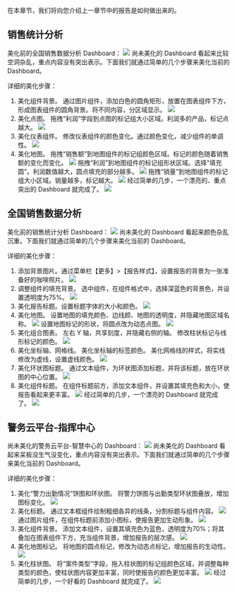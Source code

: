 在本章节，我们将向您介绍上一章节中的报告是如何做出来的。
## 销售统计分析
美化前的全国销售数据分析 Dashboard：
![](https://main.qcloudimg.com/raw/a326b123d9c54db913b4e3e7d1e0366f.png)
尚未美化的 Dashboard 看起来比较空洞杂乱，重点内容没有突出表示。下面我们就通过简单的几个步骤来美化当前的 Dashboard。

详细的美化步骤：
1. 美化组件背景。
通过图片组件，添加白色的圆角矩形，放置在图表组件下方，形成图表组件的圆角背景。将不同内容，分区域显示。
![](https://main.qcloudimg.com/raw/b854c51b46d9835554e5d939395dd7e8.png)
2. 美化点图。
拖拽“利润”字段到点图的标记组大小区域。利润多的产品，标记点越大。
![](https://main.qcloudimg.com/raw/41551b1a7c4edaa1c871a06de9678a2e.png)
3. 美化仪表组件。
修改仪表组件的颜色变化。通过颜色变化，减少组件的单调性。
![](https://main.qcloudimg.com/raw/d12f4347f6e2d2a4f1811142d6cd98c5.png)
4. 美化地图。
拖拽“销售额”到地图组件的标记组颜色区域。标记的颜色随着销售额的变化而变化。
![](https://main.qcloudimg.com/raw/f1024b0b6acbbfec1906d2435a9283af.png)
拖拽“利润”到地图组件的标记组形状区域。选择“填充圆”。利润数值越大，圆点填充的部分越多。
![](https://main.qcloudimg.com/raw/452c0622f2402f35d0b436204c5f2b2c.png)
拖拽“销量”到地图组件的标记组大小区域。销量越多，标记越大。
![](https://main.qcloudimg.com/raw/10b5b0ab5d67fe51a8ae21ed33c5ad01.png)
经过简单的几步，一个漂亮的、重点突出的 Dashboard 就完成了。
![](https://main.qcloudimg.com/raw/f1cf3a45096d9f0e9d04c74cfb0534fc.png)

## 全国销售数据分析
美化前的销售统计分析 Dashboard：
![](https://main.qcloudimg.com/raw/1e7c2b245f3d5e2e8e54878f76297a3e.png)
尚未美化的 Dashboard 看起来颜色杂乱沉重。下面我们就通过简单的几个步骤来美化当前的 Dashboard。

详细的美化步骤：
1. 添加背景图片。通过菜单栏【更多】>【报告样式】，设置报告的背景为一张准备好的咖啡照片。
![](https://main.qcloudimg.com/raw/72ffa72384f3fe975b9005afd470ea91.png)
2. 调整组件的填充背景。
选中组件，在组件格式中，选择深蓝色的背景色，并设置透明度为75%。
![](https://main.qcloudimg.com/raw/d55166aa2ae83521448008e572f7768b.png)
3. 美化报告标题。设置标题字体的大小和颜色。
![](https://main.qcloudimg.com/raw/4e44b8994e6a6e0fab8a2923765e37d4.png)
4. 美化地图。
设置地图的填充颜色、边线颜、地图的透明度，并隐藏地图区域名称。
![](https://main.qcloudimg.com/raw/fa3ce5f7bd2b8e82fbc27b245db8b32b.png)
设置地图标记的形状，将圆点改为动态点图。
![](https://main.qcloudimg.com/raw/e8db4280ab89bd70cfa35cd0215dcff7.png)
5. 美化组合图表。
左右 Y 轴，共享刻度，并隐藏右侧的轴。
修改柱状标记与线形标记的颜色。
![](https://main.qcloudimg.com/raw/c6e474b995d826488c1050229560c75a.png)
6. 美化坐标轴、网格线。
美化坐标轴的标签颜色。
美化网格线的样式，将实线修改为虚线，设置虚线颜色。
![](https://main.qcloudimg.com/raw/797b74bbb64c31a95ae84b903b94d100.png)
7. 美化环状图标题。
通过文本组件，为环状图添加标题，并将该标题，放在环状图的中心位置。
![](https://main.qcloudimg.com/raw/49083c2f3b6b5198f9250aea5ee0dd7e.png)
8. 美化组件标题。
在组件标题前方，添加文本组件，并设置其填充色和大小，使报告看起来更丰富。
![](https://main.qcloudimg.com/raw/1cc3c691c43bf663f2a7dde86cfa61df.png)
经过简单的几步，一个漂亮的 Dashboard 就完成了。
![](https://main.qcloudimg.com/raw/25adffe65efbc343c7f8eecd7718ec82.png)
## 警务云平台-指挥中心
尚未美化的警务云平台-智慧中心的 Dashboard：
![](https://main.qcloudimg.com/raw/9119c57a6ccb11bdbb68ccf3c141e509.png)
尚未美化的 Dashboard 看起来呆板没生气没变化，重点内容没有突出表示。下面我们就通过简单的几个步骤来美化当前的 Dashboard。

详细的美化步骤：
1. 美化“警力出勤情况”饼图和环状图。
将警力饼图与出勤类型环状图叠放，增加图标变化。
![](https://main.qcloudimg.com/raw/8af733b66d85f192dee6c049fca7af1d.png)
2. 美化标题。
通过文本框组件绘制粗细各异的线条，分割标题与组件内容。
![](https://main.qcloudimg.com/raw/7e65c66ebcb5ca7b2f02de21d2aa8dc1.png)
通过图片组件，在组件标题前添加小图标，使报告更加生动形象。
![](https://main.qcloudimg.com/raw/e4a0d2fce72d779d019107a0ce76befa.png)
3. 美化组件背景。
添加文本组件，设置其填充色为蓝色，透明度为70%；将其叠加在图表组件下方，充当组件背景，增加报告的层次感。
![](https://main.qcloudimg.com/raw/da096d049911052af5eb862ef5d43740.png)
4. 美化地图标记。
将地图的圆点标记，修改为动态点标记，增加报告的生动性。
![](https://main.qcloudimg.com/raw/2b7164ef42ad3aa50040798241571f84.png)
5. 美化柱状图。
将“案件类型”字段，拖入柱状图的标记组颜色区域，并调整每种类型的颜色，使柱状图内容更加丰富，同时使报告的颜色更加丰富。
![](https://main.qcloudimg.com/raw/fc95445d00e3f1478baea8142d6aed14.png)
经过简单的几步，一个好看的 Dashboard 就完成了。
![](https://main.qcloudimg.com/raw/eec26af88ecd1fecbc2837272124ab00.png)


